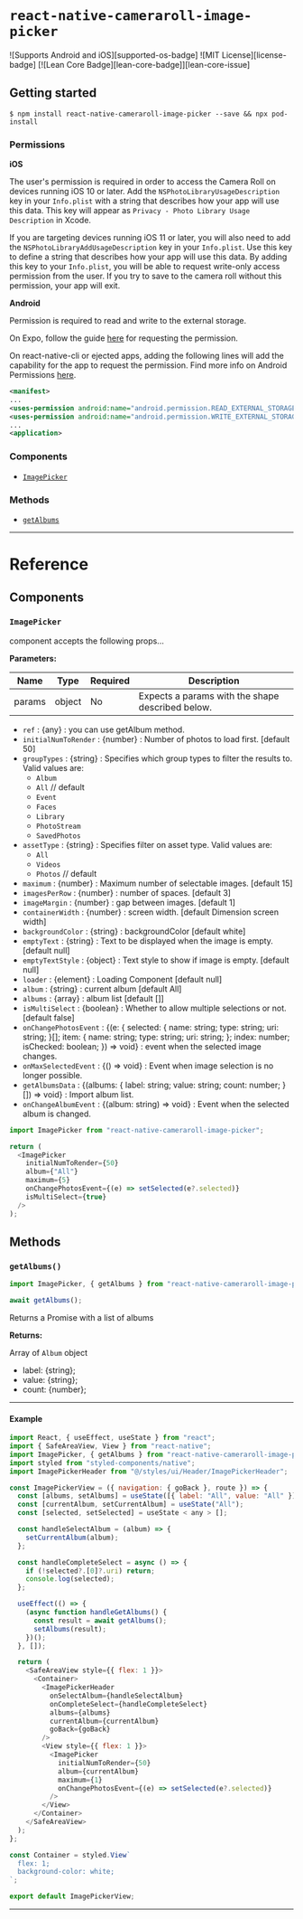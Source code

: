 # `react-native-cameraroll-image-picker`

![Supports Android and iOS][supported-os-badge]
![MIT License][license-badge]
[![Lean Core Badge][lean-core-badge]][lean-core-issue]

## Getting started

`$ npm install react-native-cameraroll-image-picker --save && npx pod-install`

### Permissions

**iOS**

The user's permission is required in order to access the Camera Roll on devices running iOS 10 or later. Add the `NSPhotoLibraryUsageDescription` key in your `Info.plist` with a string that describes how your app will use this data. This key will appear as `Privacy - Photo Library Usage Description` in Xcode.

If you are targeting devices running iOS 11 or later, you will also need to add the `NSPhotoLibraryAddUsageDescription` key in your `Info.plist`. Use this key to define a string that describes how your app will use this data. By adding this key to your `Info.plist`, you will be able to request write-only access permission from the user. If you try to save to the camera roll without this permission, your app will exit.

**Android**

Permission is required to read and write to the external storage.

On Expo, follow the guide [here](https://docs.expo.io/versions/latest/sdk/permissions/) for requesting the permission.

On react-native-cli or ejected apps, adding the following lines will add the capability for the app to request the permission. Find more info on Android Permissions [here](https://reactnative.dev/docs/permissionsandroid).

```xml
<manifest>
...
<uses-permission android:name="android.permission.READ_EXTERNAL_STORAGE"/>
<uses-permission android:name="android.permission.WRITE_EXTERNAL_STORAGE"/>
...
<application>
```

### Components

- [`ImagePicker`](#ImagePicker)

### Methods

- [`getAlbums`](#getAlbums)

---

# Reference

## Components

### `ImagePicker`

component accepts the following props...

**Parameters:**

| Name   | Type   | Required | Description                                      |
| ------ | ------ | -------- | ------------------------------------------------ |
| params | object | No       | Expects a params with the shape described below. |

- `ref` : {any} : you can use getAlbum method.
- `initialNumToRender` : {number} : Number of photos to load first. [default 50]
- `groupTypes` : {string} : Specifies which group types to filter the results to. Valid values are:
  - `Album`
  - `All` // default
  - `Event`
  - `Faces`
  - `Library`
  - `PhotoStream`
  - `SavedPhotos`
- `assetType` : {string} : Specifies filter on asset type. Valid values are:
  - `All`
  - `Videos`
  - `Photos` // default
- `maximum` : {number} : Maximum number of selectable images. [default 15]
- `imagesPerRow` : {number} : number of spaces. [default 3]
- `imageMargin` : {number} : gap between images. [default 1]
- `containerWidth` : {number} : screen width. [default Dimension screen width]
- `backgroundColor` : {string} : backgroundColor [default white]
- `emptyText` : {string} : Text to be displayed when the image is empty. [default null]
- `emptyTextStyle` : {object} : Text style to show if image is empty. [default null]
- `loader` : {element} : Loading Component [default null]
- `album` : {string} : current album [default All]
- `albums` : {array} : album list [default []]
- `isMultiSelect` : {boolean} : Whether to allow multiple selections or not. [default false]
- `onChangePhotosEvent` : {(e: {
  selected: {
  name: string;
  type: string;
  uri: string;
  }[];
  item: {
  name: string;
  type: string;
  uri: string;
  };
  index: number;
  isChecked: boolean;
  }) => void} : event when the selected image changes.
- `onMaxSelectedEvent` : {() => void} : Event when image selection is no longer possible.
- `getAlbumsData` : {(albums:
  {
  label: string;
  value: string;
  count: number;
  }[]) => void} : Import album list.
- `onChangeAlbumEvent` : {(album: string) => void} : Event when the selected album is changed.

```javascript
import ImagePicker from "react-native-cameraroll-image-picker";

return (
  <ImagePicker
    initialNumToRender={50}
    album={"All"}
    maximum={5}
    onChangePhotosEvent={(e) => setSelected(e?.selected)}
    isMultiSelect={true}
  />
);
```

## Methods

### `getAlbums()`

```javascript
import ImagePicker, { getAlbums } from "react-native-cameraroll-image-picker";

await getAlbums();
```

Returns a Promise with a list of albums

**Returns:**

Array of `Album` object

- label: {string};
- value: {string};
- count: {number};

---

#### Example

```javascript
import React, { useEffect, useState } from "react";
import { SafeAreaView, View } from "react-native";
import ImagePicker, { getAlbums } from "react-native-cameraroll-image-picker";
import styled from "styled-components/native";
import ImagePickerHeader from "@/styles/ui/Header/ImagePickerHeader";

const ImagePickerView = ({ navigation: { goBack }, route }) => {
  const [albums, setAlbums] = useState([{ label: "All", value: "All" }]);
  const [currentAlbum, setCurrentAlbum] = useState("All");
  const [selected, setSelected] = useState < any > [];

  const handleSelectAlbum = (album) => {
    setCurrentAlbum(album);
  };

  const handleCompleteSelect = async () => {
    if (!selected?.[0]?.uri) return;
    console.log(selected);
  };

  useEffect(() => {
    (async function handleGetAlbums() {
      const result = await getAlbums();
      setAlbums(result);
    })();
  }, []);

  return (
    <SafeAreaView style={{ flex: 1 }}>
      <Container>
        <ImagePickerHeader
          onSelectAlbum={handleSelectAlbum}
          onCompleteSelect={handleCompleteSelect}
          albums={albums}
          currentAlbum={currentAlbum}
          goBack={goBack}
        />
        <View style={{ flex: 1 }}>
          <ImagePicker
            initialNumToRender={50}
            album={currentAlbum}
            maximum={1}
            onChangePhotosEvent={(e) => setSelected(e?.selected)}
          />
        </View>
      </Container>
    </SafeAreaView>
  );
};

const Container = styled.View`
  flex: 1;
  background-color: white;
`;

export default ImagePickerView;
```

---
